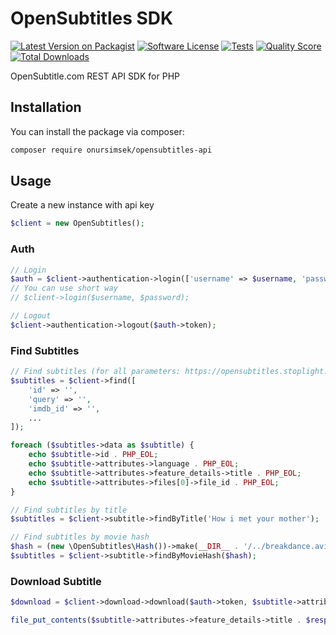 # OpenSubtitles SDK

[![Latest Version on Packagist](https://img.shields.io/packagist/v/onursimsek/opensubtitles-api.svg?style=flat-square)](https://packagist.org/packages/onursimsek/opensubtitles-api)
[![Software License](https://img.shields.io/badge/license-MIT-brightgreen.svg?style=flat-square)](LICENSE.md)
[![Tests](https://github.com/onursimsek/opensubtitles-api/workflows/tests/badge.svg)](https://github.com/onursimsek/opensubtitles-api/actions)
[![Quality Score](https://img.shields.io/scrutinizer/g/onursimsek/opensubtitles-api.svg?style=flat-square)](https://scrutinizer-ci.com/g/onursimsek/opensubtitles-api)
[![Total Downloads](https://img.shields.io/packagist/dt/onursimsek/opensubtitles-api.svg?style=flat-square)](https://packagist.org/packages/onursimsek/opensubtitles-api)

OpenSubtitle.com REST API SDK for PHP

## Installation

You can install the package via composer:

``` bash
composer require onursimsek/opensubtitles-api
```

## Usage

Create a new instance with api key

``` php
$client = new OpenSubtitles();
```

### Auth

``` php
// Login
$auth = $client->authentication->login(['username' => $username, 'password' => $password]);
// You can use short way
// $client->login($username, $password);

// Logout
$client->authentication->logout($auth->token);
```

### Find Subtitles

``` php
// Find subtitles (for all parameters: https://opensubtitles.stoplight.io/docs/opensubtitles-api/open_api.json/paths/~1api~1v1~1subtitles/get)
$subtitles = $client->find([
    'id' => '',
    'query' => '',
    'imdb_id' => '',
    ...
]);

foreach ($subtitles->data as $subtitle) {
    echo $subtitle->id . PHP_EOL;
    echo $subtitle->attributes->language . PHP_EOL;
    echo $subtitle->attributes->feature_details->title . PHP_EOL;
    echo $subtitle->attributes->files[0]->file_id . PHP_EOL;
}

// Find subtitles by title
$subtitles = $client->subtitle->findByTitle('How i met your mother');

// Find subtitles by movie hash
$hash = (new \OpenSubtitles\Hash())->make(__DIR__ . '/../breakdance.avi');
$subtitles = $client->subtitle->findByMovieHash($hash);
```

### Download Subtitle

``` php
$download = $client->download->download($auth->token, $subtitle->attributes->files[0]->file_id);

file_put_contents($subtitle->attributes->feature_details->title . $response->file_name, file_get_contents($response->link));
```
